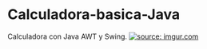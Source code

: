 # Calculadora-basica-Java
 Calculadora con Java AWT y Swing.
<a href="https://imgur.com/YuAZYtA"><img src="https://i.imgur.com/YuAZYtA.png" title="source: imgur.com" /></a>
